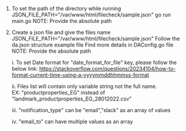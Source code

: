 1. To set the path of the directory while running
    JSON_FILE_PATH="/var/www/html/filecheck/sample.json" go run main.go
    NOTE: Provide the absolute path

2. Create a json file and give the files name
    JSON_FILE_PATH="/var/www/html/filecheck/sample.json"
    Follow the da.json structure example file
    Find more details in DAConfig.go file
    NOTE: Provide the absolute path
    
    
    i. To set Date format for "date_format_for_file" key, please follow the below link:
       https://stackoverflow.com/questions/20234104/how-to-format-current-time-using-a-yyyymmddhhmmss-format
       
    ii. Files list will contain only variable string not the full name.  
        EX: "productproperties_EG" instead of "landmark_productproperties_EG_28012022.csv"
        
    iii. "notification_type" can be "email","slack" as an array of values
    
    iv. "email_to" can have multiple values as an array
